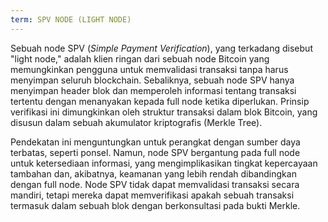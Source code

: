 ```yaml
---
term: SPV NODE (LIGHT NODE)
---
```


Sebuah node SPV (*Simple Payment Verification*), yang terkadang disebut "light node," adalah klien ringan dari sebuah node Bitcoin yang memungkinkan pengguna untuk memvalidasi transaksi tanpa harus menyimpan seluruh blockchain. Sebaliknya, sebuah node SPV hanya menyimpan header blok dan memperoleh informasi tentang transaksi tertentu dengan menanyakan kepada full node ketika diperlukan. Prinsip verifikasi ini dimungkinkan oleh struktur transaksi dalam blok Bitcoin, yang disusun dalam sebuah akumulator kriptografis (Merkle Tree).

Pendekatan ini menguntungkan untuk perangkat dengan sumber daya terbatas, seperti ponsel. Namun, node SPV bergantung pada full node untuk ketersediaan informasi, yang mengimplikasikan tingkat kepercayaan tambahan dan, akibatnya, keamanan yang lebih rendah dibandingkan dengan full node. Node SPV tidak dapat memvalidasi transaksi secara mandiri, tetapi mereka dapat memverifikasi apakah sebuah transaksi termasuk dalam sebuah blok dengan berkonsultasi pada bukti Merkle.